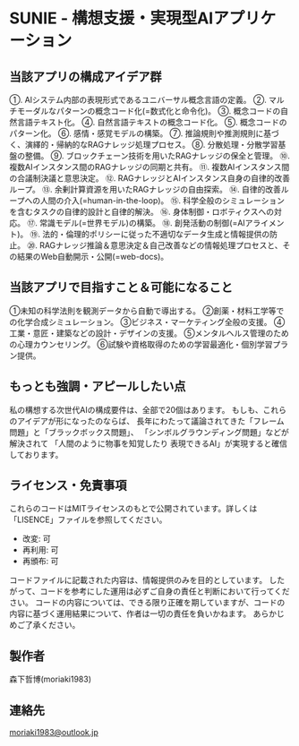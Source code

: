 # SUNIE - 構想支援・実現型AIアプリケーション




## 当該アプリの構成アイデア群
①. AIシステム内部の表現形式であるユニバーサル概念言語の定義。
②. マルチモーダルなパターンの概念コード化(=数式化と命令化)。
③. 概念コードの自然言語テキスト化。
④. 自然言語テキストの概念コード化。
⑤. 概念コードのパターン化。
⑥. 感情・感覚モデルの構築。
⑦. 推論規則や推測規則に基づく、演繹的・帰納的なRAGナレッジ処理プロセス。
⑧. 分散処理・分散学習基盤の整備。
⑨. ブロックチェーン技術を用いたRAGナレッジの保全と管理。
⑩. 複数AIインスタンス間のRAGナレッジの同期と共有。
⑪. 複数AIインスタンス間の合議制決議と意思決定。
⑫. RAGナレッジとAIインスタンス自身の自律的改善ループ。
⑬. 余剰計算資源を用いたRAGナレッジの自由探索。
⑭. 自律的改善ループへの人間の介入(=human-in-the-loop)。
⑮. 科学全般のシミュレーションを含むタスクの自律的設計と自律的解決。
⑯. 身体制御・ロボティクスへの対応。
⑰. 常識モデル(=世界モデル)の構築。
⑱. 創発活動の制御(=AIアライメント)。
⑲. 法的・倫理的ポリシーに従った不適切なデータ生成と情報提供の防止。
⑳. RAGナレッジ推論＆意思決定＆自己改善などの情報処理プロセスと、その結果のWeb自動開示・公開(=web-docs)。




## 当該アプリで目指すこと＆可能になること
①未知の科学法則を観測データから自動で導出する。
②創薬・材料工学等での化学合成シミュレーション。
③ビジネス・マーケティング全般の支援。
④工業・意匠・建築などの設計・デザインの支援。
⑤メンタルヘルス管理のための心理カウンセリング。
⑥試験や資格取得のための学習最適化・個別学習プラン提供。




## もっとも強調・アピールしたい点
私の構想する次世代AIの構成要件は、全部で20個はあります。
もしも、これらのアイデアが形になったのならば、
長年にわたって議論されてきた「フレーム問題」と「ブラックボックス問題」、
「シンボルグラウンディング問題」などが解決されて
「人間のように物事を知覚したり 表現できるAI」が実現すると確信しております。




## ライセンス・免責事項
これらのコードはMITライセンスのもとで公開されています。詳しくは「LISENCE」ファイルを参照してください。

- 改変: 可
- 再利用: 可
- 再頒布: 可

コードファイルに記載された内容は、情報提供のみを目的としています。
したがって、コードを参考にした運用は必ずご自身の責任と判断において行ってください。
コードの内容については、できる限り正確を期していますが、コードの内容に基づく運用結果について、作者は一切の責任を負いかねます。
あらかじめご了承ください。




## 製作者
森下哲博(moriaki1983)




## 連絡先
moriaki1983@outlook.jp
